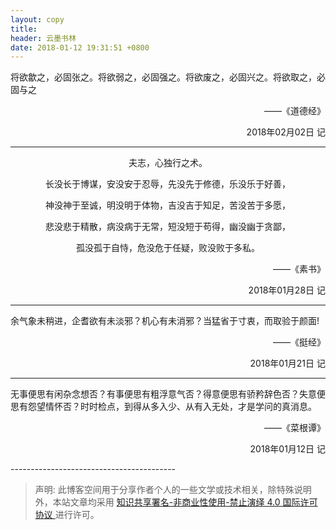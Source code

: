 ```yaml
---
layout: copy
title:
header: 云墨书林
date: 2018-01-12 19:31:51 +0800
---
```


<p align="justify">将欲歙之，必固张之。将欲弱之，必固强之。将欲废之，必固兴之。将欲取之，必固与之</p>
<p align="right">——《道德经》</p>
<p align="right">2018年02月02日 记</p>

-----------------------------------------

<p align="center">夫志，心独行之术。</p>
<p align="center">长没长于博谋，安没安于忍辱，先没先于修德，乐没乐于好善，</p>
<p align="center">神没神于至诚，明没明于体物，吉没吉于知足，苦没苦于多愿，</p>
<p align="center">悲没悲于精散，病没病于无常，短没短于苟得，幽没幽于贪鄙，</p>
<p align="center">孤没孤于自恃，危没危于任疑，败没败于多私。</p>
<p align="right">——《素书》</p>
<p align="right">2018年01月28日 记</p>

-----------------------------------------

<p align="justify">余气象未稍进，企耆欲有未淡邪？机心有未消邪？当猛省于寸衷，而取验于颜面!</p>
<p align="right">——《挺经》</p>
<p align="right">2018年01月21日 记</p>

-----------------------------------------

<p align="justify">无事便思有闲杂念想否？有事便思有粗浮意气否？得意便思有骄矜辞色否？失意便思有怨望情怀否？时时检点，到得从多入少、从有入无处，才是学问的真消息。</p>
<p align="right">——《菜根谭》</p>
<p align="right">2018年01月12日 记</p>
-----------------------------------------



>声明: 此博客空间用于分享作者个人的一些文学或技术相关，除特殊说明外，本站文章均采用 <a rel="license" href="https://creativecommons.org/licenses/by-nc-nd/4.0/deed.zh"> 知识共享署名-非商业性使用-禁止演绎 4.0 国际许可协议 </a>进行许可。

